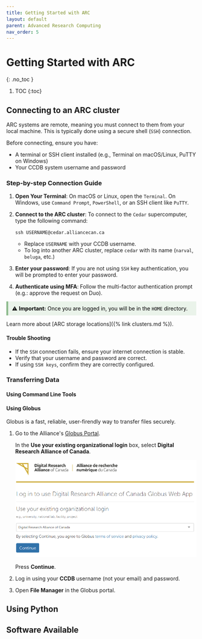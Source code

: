 ```yaml
---
title: Getting Started with ARC 
layout: default 
parent: Advanced Research Computing
nav_order: 5
---
```


# Getting Started with ARC 
{: .no_toc }

1. TOC
{:toc}

## Connecting to an ARC cluster 
ARC systems are remote, meaning you must connect to them from your local machine. This is typically done using a secure shell (`SSH`) connection.

Before connecting, ensure you have:

* A terminal or SSH client installed (e.g., Terminal on macOS/Linux, PuTTY on Windows)  
* Your CCDB system username and password 

### Step-by-step Connection Guide 

1. **Open Your Terminal**: On macOS or Linux, open the `Terminal`. On Windows, use `Command Prompt`, `PowerShell`, or an SSH client like `PuTTY`.
2. **Connect to the ARC cluster**: To connect to the `Cedar` supercomputer, type the following command:  

    ```console
    ssh USERNAME@cedar.alliancecan.ca
    ```

    * Replace `USERNAME` with your CCDB username. 
    * To log into another ARC cluster, replace `cedar` with its name (`narval`, `beluga`, etc.)

3. **Enter your password**: If you are not using `SSH` key authentication, you will be prompted to enter your password. 

4. **Authenticate using MFA**: Follow the multi-factor authentication prompt (e.g.: approve the request on Duo).   


<div style="background-color: #eaf3ea; border-left: 5px solid #8FBC8F; padding: 10px; color: black;">
  ⚠️ <strong>Important:</strong> Once you are logged in, you will be in the <code>HOME</code> directory. 
</div>  
    
Learn more about [ARC storage locations]({% link clusters.md %}). 



#### Trouble Shooting 
* If the `SSH` connection fails, ensure your internet connection is stable.
* Verify that your username and password are correct.
* If using `SSH keys`, confirm they are correctly configured.

### Transferring Data 

#### Using Command Line Tools 

####

#### Using Globus 
Globus is a fast, reliable, user-firendly way to transfer files securely. 
1. Go to the Alliance's [Globus Portal](https://globus.alliancecan.ca/). 

    In the **Use your existing organizational login** box, select **Digital Research Alliance of Canada**. 

    ![globus](assets/images/globus-login.png)

    Press **Continue**.

2. Log in using your **CCDB** username (not your email) and password. 

3. Open **File Manager** in the Globus portal. 



## Using Python 

## Software Available 